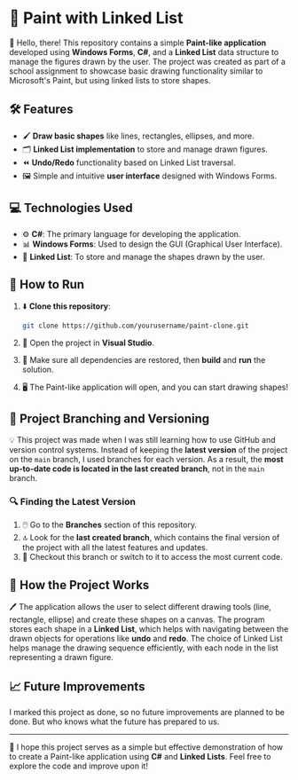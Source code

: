 # 🎨 Paint with Linked List

👋 Hello, there! This repository contains a simple **Paint-like application** developed using **Windows Forms**, **C#**, and a **Linked List** data structure to manage the figures drawn by the user. The project was created as part of a school assignment to showcase basic drawing functionality similar to Microsoft's Paint, but using linked lists to store shapes.

## 🛠️ Features

- 🖌️ **Draw basic shapes** like lines, rectangles, ellipses, and more.
- 🗂️ **Linked List implementation** to store and manage drawn figures.
- ⏪ **Undo/Redo** functionality based on Linked List traversal.
- 🖼️ Simple and intuitive **user interface** designed with Windows Forms.

## 💻 Technologies Used

- ⚙️ **C#**: The primary language for developing the application.
- 📊 **Windows Forms**: Used to design the GUI (Graphical User Interface).
- 🔗 **Linked List**: To store and manage the shapes drawn by the user.

## 🚀 How to Run

1. ⬇️ **Clone this repository**:
    ```bash
    git clone https://github.com/yourusername/paint-clone.git
    ```

2. 📂 Open the project in **Visual Studio**.

3. 🔄 Make sure all dependencies are restored, then **build** and **run** the solution.

4. 🖥️ The Paint-like application will open, and you can start drawing shapes!

## 🌳 Project Branching and Versioning

💡 This project was made when I was still learning how to use GitHub and version control systems. Instead of keeping the **latest version** of the project on the `main` branch, I used branches for each version. As a result, the **most up-to-date code is located in the last created branch**, not in the `main` branch.

### 🔍 Finding the Latest Version

1. 🖱️ Go to the **Branches** section of this repository.
2. 🔝 Look for the **last created branch**, which contains the final version of the project with all the latest features and updates.
3. 🔄 Checkout this branch or switch to it to access the most current code.

## 🧩 How the Project Works

🖊️ The application allows the user to select different drawing tools (line, rectangle, ellipse) and create these shapes on a canvas. The program stores each shape in a **Linked List**, which helps with navigating between the drawn objects for operations like **undo** and **redo**. The choice of Linked List helps manage the drawing sequence efficiently, with each node in the list representing a drawn figure.

## 📈 Future Improvements

I marked this project as done, so no future improvements are planned to be done. But who knows what the future has prepared to us.

---

🙌 I hope this project serves as a simple but effective demonstration of how to create a Paint-like application using **C#** and **Linked Lists**. Feel free to explore the code and improve upon it!

